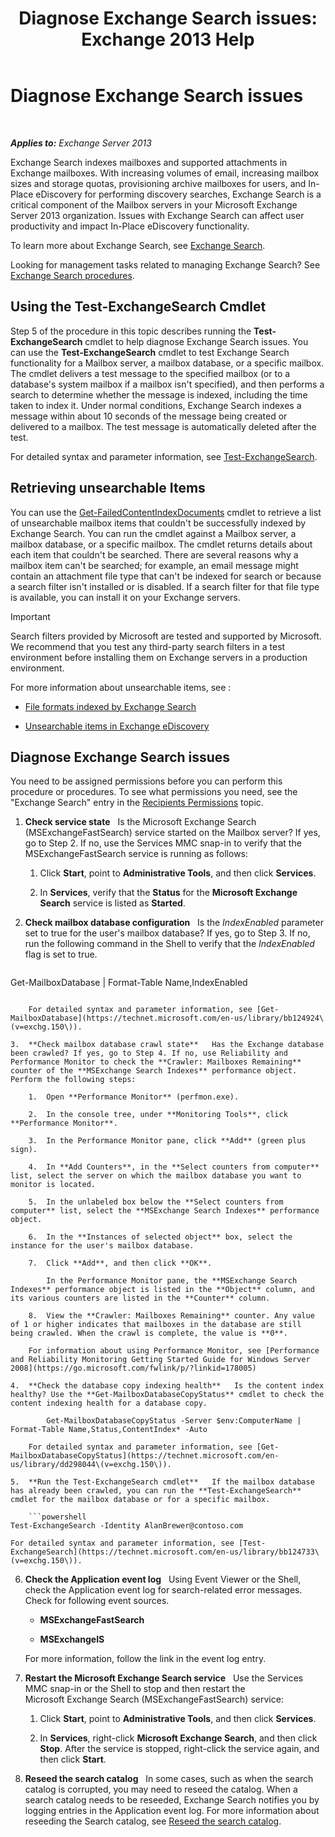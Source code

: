 ﻿---
title: 'Diagnose Exchange Search issues: Exchange 2013 Help'
TOCTitle: Diagnose Exchange Search issues
ms:assetid: 8cfa26f4-ccf0-42dd-8570-67018188b4e8
ms:mtpsurl: https://technet.microsoft.com/en-us/library/Bb123701(v=EXCHG.150)
ms:contentKeyID: 51407264
ms.date: 12/09/2016
mtps_version: v=EXCHG.150
---

# Diagnose Exchange Search issues

 

_**Applies to:** Exchange Server 2013_


Exchange Search indexes mailboxes and supported attachments in Exchange mailboxes. With increasing volumes of email, increasing mailbox sizes and storage quotas, provisioning archive mailboxes for users, and In-Place eDiscovery for performing discovery searches, Exchange Search is a critical component of the Mailbox servers in your Microsoft Exchange Server 2013 organization. Issues with Exchange Search can affect user productivity and impact In-Place eDiscovery functionality.

To learn more about Exchange Search, see [Exchange Search](exchange-search-exchange-2013-help.md).

Looking for management tasks related to managing Exchange Search? See [Exchange Search procedures](exchange-search-procedures-exchange-2013-help.md).

## Using the Test-ExchangeSearch Cmdlet

Step 5 of the procedure in this topic describes running the **Test-ExchangeSearch** cmdlet to help diagnose Exchange Search issues. You can use the **Test-ExchangeSearch** cmdlet to test Exchange Search functionality for a Mailbox server, a mailbox database, or a specific mailbox. The cmdlet delivers a test message to the specified mailbox (or to a database's system mailbox if a mailbox isn't specified), and then performs a search to determine whether the message is indexed, including the time taken to index it. Under normal conditions, Exchange Search indexes a message within about 10 seconds of the message being created or delivered to a mailbox. The test message is automatically deleted after the test.

For detailed syntax and parameter information, see [Test-ExchangeSearch](https://technet.microsoft.com/en-us/library/bb124733\(v=exchg.150\)).

## Retrieving unsearchable Items

You can use the [Get-FailedContentIndexDocuments](https://technet.microsoft.com/en-us/library/dd351154\(v=exchg.150\)) cmdlet to retrieve a list of unsearchable mailbox items that couldn't be successfully indexed by Exchange Search. You can run the cmdlet against a Mailbox server, a mailbox database, or a specific mailbox. The cmdlet returns details about each item that couldn't be searched. There are several reasons why a mailbox item can't be searched; for example, an email message might contain an attachment file type that can't be indexed for search or because a search filter isn't installed or is disabled. If a search filter for that file type is available, you can install it on your Exchange servers.


> [!IMPORTANT]
> Search filters provided by Microsoft are tested and supported by Microsoft. We recommend that you test any third-party search filters in a test environment before installing them on Exchange servers in a production environment.



For more information about unsearchable items, see :

  - [File formats indexed by Exchange Search](file-formats-indexed-by-exchange-search-exchange-2013-help.md)

  - [Unsearchable items in Exchange eDiscovery](unsearchable-items-in-exchange-ediscovery-exchange-2013-help.md)

## Diagnose Exchange Search issues

You need to be assigned permissions before you can perform this procedure or procedures. To see what permissions you need, see the "Exchange Search" entry in the [Recipients Permissions](recipients-permissions-exchange-2013-help.md) topic.

1.  **Check service state**   Is the Microsoft Exchange Search (MSExchangeFastSearch) service started on the Mailbox server? If yes, go to Step 2. If no, use the Services MMC snap-in to verify that the MSExchangeFastSearch service is running as follows:
    
    1.  Click **Start**, point to **Administrative Tools**, and then click **Services**.
    
    2.  In **Services**, verify that the **Status** for the **Microsoft Exchange Search** service is listed as **Started**.

2.  **Check mailbox database configuration**   Is the *IndexEnabled* parameter set to true for the user's mailbox database? If yes, go to Step 3. If no, run the following command in the Shell to verify that the *IndexEnabled* flag is set to true.
    
    ```powershell
Get-MailboxDatabase | Format-Table Name,IndexEnabled
```
    
    For detailed syntax and parameter information, see [Get-MailboxDatabase](https://technet.microsoft.com/en-us/library/bb124924\(v=exchg.150\)).

3.  **Check mailbox database crawl state**   Has the Exchange database been crawled? If yes, go to Step 4. If no, use Reliability and Performance Monitor to check the **Crawler: Mailboxes Remaining** counter of the **MSExchange Search Indexes** performance object. Perform the following steps:
    
    1.  Open **Performance Monitor** (perfmon.exe).
    
    2.  In the console tree, under **Monitoring Tools**, click **Performance Monitor**.
    
    3.  In the Performance Monitor pane, click **Add** (green plus sign).
    
    4.  In **Add Counters**, in the **Select counters from computer** list, select the server on which the mailbox database you want to monitor is located.
    
    5.  In the unlabeled box below the **Select counters from computer** list, select the **MSExchange Search Indexes** performance object.
    
    6.  In the **Instances of selected object** box, select the instance for the user's mailbox database.
    
    7.  Click **Add**, and then click **OK**.
        
        In the Performance Monitor pane, the **MSExchange Search Indexes** performance object is listed in the **Object** column, and its various counters are listed in the **Counter** column.
    
    8.  View the **Crawler: Mailboxes Remaining** counter. Any value of 1 or higher indicates that mailboxes in the database are still being crawled. When the crawl is complete, the value is **0**.
    
    For information about using Performance Monitor, see [Performance and Reliability Monitoring Getting Started Guide for Windows Server 2008](https://go.microsoft.com/fwlink/p/?linkid=178005)

4.  **Check the database copy indexing health**   Is the content index healthy? Use the **Get-MailboxDatabaseCopyStatus** cmdlet to check the content indexing health for a database copy.
    
        Get-MailboxDatabaseCopyStatus -Server $env:ComputerName | Format-Table Name,Status,ContentIndex* -Auto
    
    For detailed syntax and parameter information, see [Get-MailboxDatabaseCopyStatus](https://technet.microsoft.com/en-us/library/dd298044\(v=exchg.150\)).

5.  **Run the Test-ExchangeSearch cmdlet**   If the mailbox database has already been crawled, you can run the **Test-ExchangeSearch** cmdlet for the mailbox database or for a specific mailbox.
    
    ```powershell
Test-ExchangeSearch -Identity AlanBrewer@contoso.com
```
    
    For detailed syntax and parameter information, see [Test-ExchangeSearch](https://technet.microsoft.com/en-us/library/bb124733\(v=exchg.150\)).

6.  **Check the Application event log**   Using Event Viewer or the Shell, check the Application event log for search-related error messages. Check for following event sources.
    
      - **MSExchangeFastSearch**
    
      - **MSExchangeIS**
    
    For more information, follow the link in the event log entry.

7.  **Restart the Microsoft Exchange Search service**   Use the Services MMC snap-in or the Shell to stop and then restart the Microsoft Exchange Search (MSExchangeFastSearch) service:
    
    1.  Click **Start**, point to **Administrative Tools**, and then click **Services**.
    
    2.  In **Services**, right-click **Microsoft Exchange Search**, and then click **Stop**. After the service is stopped, right-click the service again, and then click **Start**.

8.  **Reseed the search catalog**   In some cases, such as when the search catalog is corrupted, you may need to reseed the catalog. When a search catalog needs to be reseeded, Exchange Search notifies you by logging entries in the Application event log. For more information about reseeding the Search catalog, see [Reseed the search catalog](reseed-the-search-catalog-exchange-2013-help.md).

